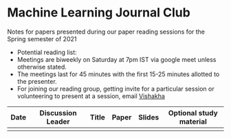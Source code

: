 # Machine Learning Journal Club

Notes for papers presented during our paper reading sessions for the Spring semester of 2021

* Potential reading list:
* Meetings are biweekly on Saturday at 7pm IST via google meet unless otherwise stated.
* The meetings last for 45 minutes with the first 15-25 minutes allotted to the presenter.
* For joining our reading group, getting invite for a particular session or volunteering to present at a session, email [Vishakha](vishakha.agrawal09@gmail.com)

| Date        | Discussion Leader     | Title  | Paper | Slides | Optional study material |
| ------------|-----------------------| ----- | ------- | ------ | ---------------------- |
| |               || | | |



